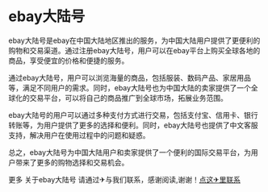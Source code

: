 # ebay大陆号

ebay大陆号是ebay在中国大陆地区推出的服务，为中国大陆用户提供了更便利的购物和交易渠道。通过注册ebay大陆号，用户可以在ebay平台上购买全球各地的商品，享受便宜的价格和便捷的服务。

通过ebay大陆号，用户可以浏览海量的商品，包括服装、数码产品、家居用品等，满足不同用户的需求。同时，ebay大陆号也为中国大陆的卖家提供了一个全球化的交易平台，可以将自己的商品推广到全球市场，拓展业务范围。

ebay大陆号的用户可以通过多种支付方式进行交易，包括支付宝、信用卡、银行转账等，为用户提供了更多的选择和便利。同时，ebay大陆号也提供了中文客服支持，解决用户在使用过程中的问题和疑惑。

总之，ebay大陆号为中国大陆用户和卖家提供了一个便利的国际交易平台，为用户带来了更多的购物选择和交易机会。

更多 关于ebay大陆号 请通过✈与我们联系，感谢阅读,谢谢！[点这✈里联系](https://w.k02.cc)